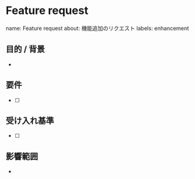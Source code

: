 # Feature request

name: Feature request
about: 機能追加のリクエスト
labels: enhancement

## 目的 / 背景

-

## 要件

- [ ]

## 受け入れ基準

- [ ]

## 影響範囲

-
